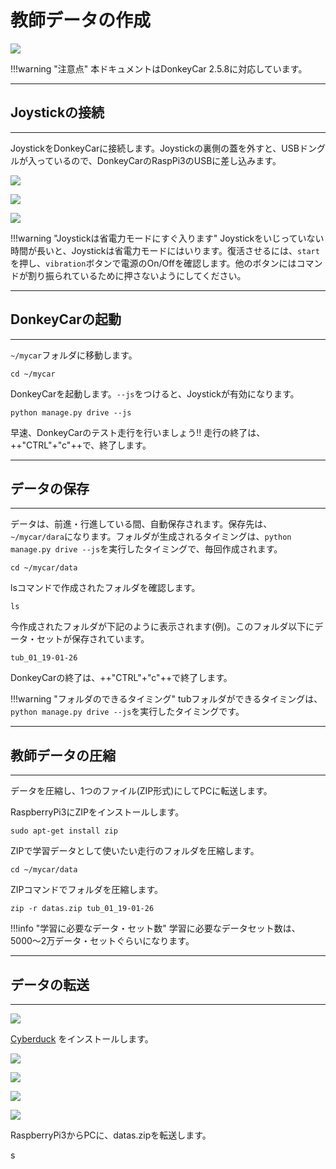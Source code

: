 
# 教師データの作成

![](./img/run001.png)

!!!warning "注意点"
	本ドキュメントはDonkeyCar 2.5.8に対応しています。

<hr>

## Joystickの接続

<hr>

JoystickをDonkeyCarに接続します。Joystickの裏側の蓋を外すと、USBドングルが入っているので、DonkeyCarのRaspPi3のUSBに差し込みます。

![](./img/joystick001.png)

![](./img/joystick002.png)

![](./img/joystick003.png)

!!!warning "Joystickは省電力モードにすぐ入ります"
	Joystickをいじっていない時間が長いと、Joystickは省電力モードにはいります。復活させるには、`start`を押し、`vibration`ボタンで電源のOn/Offを確認します。他のボタンにはコマンドが割り振られているために押さないようにしてください。

<hr>

## DonkeyCarの起動

<hr>


`~/mycar`フォルダに移動します。


```
cd ~/mycar
```

DonkeyCarを起動します。`--js`をつけると、Joystickが有効になります。

```
python manage.py drive --js
```

早速、DonkeyCarのテスト走行を行いましょう!!
走行の終了は、++"CTRL"+"c"++で、終了します。

<hr>

## データの保存

<hr>

データは、前進・行進している間、自動保存されます。保存先は、`~/mycar/dara`になります。フォルダが生成されるタイミングは、`python manage.py drive --js`を実行したタイミングで、毎回作成されます。

```
cd ~/mycar/data
```

lsコマンドで作成されたフォルダを確認します。

```
ls
```

今作成されたフォルダが下記のように表示されます(例)。このフォルダ以下にデータ・セットが保存されています。

```
tub_01_19-01-26
```

DonkeyCarの終了は、++"CTRL"+"c"++で終了します。

!!!warning "フォルダのできるタイミング"
	tubフォルダができるタイミングは、`python manage.py drive --js`を実行したタイミングです。

<hr>

## 教師データの圧縮

<hr>


データを圧縮し、1つのファイル(ZIP形式)にしてPCに転送します。

RaspberryPi3にZIPをインストールします。

```
sudo apt-get install zip
```

ZIPで学習データとして使いたい走行のフォルダを圧縮します。

```
cd ~/mycar/data
```

ZIPコマンドでフォルダを圧縮します。

```
zip -r datas.zip tub_01_19-01-26
```

!!!info "学習に必要なデータ・セット数"
	学習に必要なデータセット数は、5000〜2万データ・セットぐらいになります。

<hr>

## データの転送

<hr>

![](./img/sftp001.png)

[Cyberduck](https://cyberduck.io/) をインストールします。

![](./img/duck001.png)

![](./img/duck002.png)

![](./img/duck003.png)

![](./img/duck004.png)

RaspberryPi3からPCに、datas.zipを転送します。

s